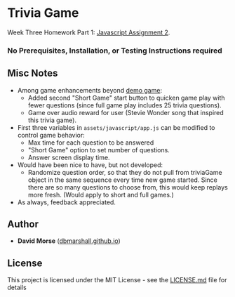 # Trivia Game

Week Three Homework Part 1: [Javascript Assignment 2](http://ucb.bootcampcontent.com/UCB-Coding-Bootcamp/09-11-2017-UCB-Class-Repository-FSF-FT/blob/master/03-week/homework/part-1/homework-instructions.md).

### No Prerequisites, Installation, or Testing Instructions required

## Misc Notes

* Among game enhancements beyond [demo game](http://ucb.bootcampcontent.com/UCB-Coding-Bootcamp/09-11-2017-UCB-Class-Repository-FSF-FT/raw/master/03-week/homework/part-1/advanced-trivia-demo.mov):
  * Added second "Short Game" start button to quicken game play with fewer questions (since full game play includes 25 trivia questions).
  * Game over audio reward for user (Stevie Wonder song that inspired this trivia game).
* First three variables in `assets/javascript/app.js` can be modified to control game behavior:
  * Max time for each question to be answered
  * "Short Game" option to set number of questions. 
  * Answer screen display time.
* Would have been nice to have, but not developed:
  * Randomize question order, so that they do not pull from triviaGame object in the same sequence every time new game started.  Since there are so many questions to choose from, this would keep replays more fresh. (Would apply to short and full games.)
* As always, feedback appreciated. 

## Author

* **David Morse** ([dbmarshall.github.io](https://dbmarshall.github.io))

## License

This project is licensed under the MIT License - see the [LICENSE.md](LICENSE.md) file for details

